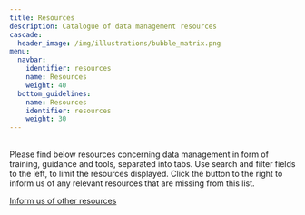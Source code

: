 ```yaml
---
title: Resources
description: Catalogue of data management resources
cascade:
  header_image: /img/illustrations/bubble_matrix.png
menu:
  navbar:
    identifier: resources
    name: Resources
    weight: 40
  bottom_guidelines:
    name: Resources
    identifier: resources
    weight: 30
---
```

<section> <br>
  <div class="row">
    <div class="col">Please find below resources concerning data management in form of training, guidance and tools, 
    separated into tabs. Use search and filter fields to the left, to limit the resources displayed. 
      Click the button to the right to inform us of any relevant resources that are missing from this list.
    </div>
    <div class="col-lg-2">
      <div class="modal fade" id="suggestionModal" tabindex="-1" aria-labelledby="suggestionModal" aria-hidden="true">
        <div class="modal-dialog">
          <div class="modal-content">
            <form action="https://forms.dckube.scilifelab.se/api/v1/form/M5GfePAbHxkPdIph/incoming" class="needs-validation"
              novalidate method="POST" accept-charset="utf-8">
              <div class="modal-body">
                <input type="url" id="originUrl" name="originUrl" aria-labelledby="originUrl" value="" hidden />
              </div>
            </form>
          </div>
        </div>
      </div>
      <div><a class="btn btn-teal" href="/contact/">Inform us of other resources</a></div><br><br>
    </div>
  </div>
</section>
